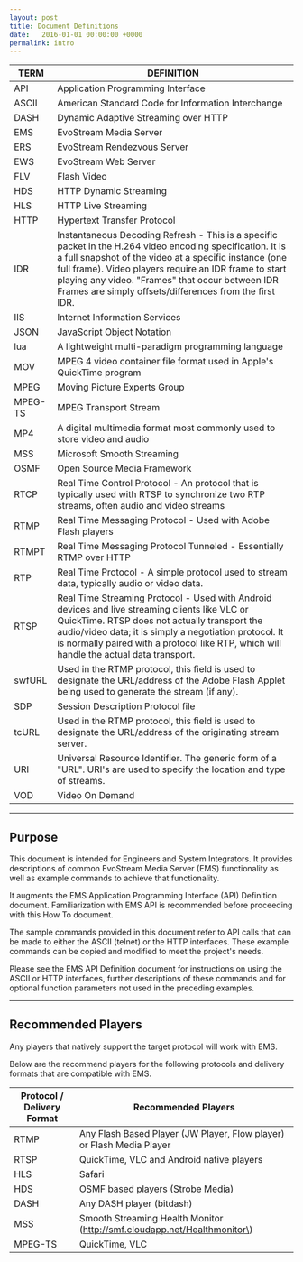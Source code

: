 ```yaml
---
layout: post
title: Document Definitions
date:   2016-01-01 00:00:00 +0000
permalink: intro
---
```


| **TERM** | **DEFINITION**                           |
| -------- | ---------------------------------------- |
| API      | Application Programming Interface        |
| ASCII    | American Standard Code for Information Interchange |
| DASH     | Dynamic Adaptive Streaming over HTTP     |
| EMS      | EvoStream Media Server                   |
| ERS      | EvoStream Rendezvous Server              |
| EWS      | EvoStream Web Server                     |
| FLV      | Flash Video                              |
| HDS      | HTTP Dynamic Streaming                   |
| HLS      | HTTP Live Streaming                      |
| HTTP     | Hypertext Transfer Protocol              |
| IDR      | Instantaneous Decoding Refresh - This is a specific packet in the H.264 video encoding specification. It is a full snapshot of the video at a specific instance (one full frame). Video players require an IDR frame to start playing any video. "Frames" that occur between IDR Frames are simply offsets/differences from the first IDR. |
| IIS      | Internet Information Services            |
| JSON     | JavaScript Object Notation               |
| lua      | A lightweight multi-paradigm programming language |
| MOV      | MPEG 4 video container file format used in Apple's QuickTime program |
| MPEG     | Moving Picture Experts Group             |
| MPEG-TS  | MPEG Transport Stream                    |
| MP4      | A digital multimedia format most commonly used to store video and audio |
| MSS      | Microsoft Smooth Streaming               |
| OSMF     | Open Source Media Framework              |
| RTCP     | Real Time Control Protocol - An protocol that is typically used with RTSP to synchronize two RTP streams, often audio and video streams |
| RTMP     | Real Time Messaging Protocol - Used with Adobe Flash players |
| RTMPT    | Real Time Messaging Protocol Tunneled - Essentially RTMP over HTTP |
| RTP      | Real Time Protocol - A simple protocol used to stream data, typically audio or video data. |
| RTSP     | Real Time Streaming Protocol - Used with Android devices and live streaming clients like VLC or QuickTime. RTSP does not actually transport the audio/video data; it is simply a negotiation protocol. It is normally paired with a protocol like RTP, which will handle the actual data transport. |
| swfURL   | Used in the RTMP protocol, this field is used to designate the URL/address of the Adobe Flash Applet being used to generate the stream (if any). |
| SDP      | Session Description Protocol file        |
| tcURL    | Used in the RTMP protocol, this field is used to designate the URL/address of the originating stream server. |
| URI      | Universal Resource Identifier. The generic form of a "URL". URI's are used to specify the location and type of streams. |
| VOD      | Video On Demand                          |

------



## Purpose

This document is intended for Engineers and System Integrators. It provides descriptions of common EvoStream Media Server (EMS) functionality as well as example commands to achieve that functionality.

It augments the EMS Application Programming Interface (API) Definition document. Familiarization with EMS API is recommended before proceeding with this How To document.

The sample commands provided in this document refer to API calls that can be made to either the ASCII (telnet) or the HTTP interfaces. These example commands can be copied and modified to meet the project's needs.

Please see the EMS API Definition document for instructions on using the ASCII or HTTP interfaces, further descriptions of these commands and for optional function parameters not used in the preceding examples.

------



## Recommended Players

Any players that natively support the target protocol will work with EMS.

Below are the recommend players for the following protocols and delivery formats that are compatible with EMS.

| **Protocol / Delivery Format** | **Recommended Players**                  |
| ------------------------------ | ---------------------------------------- |
| RTMP                           | Any Flash Based Player (JW Player, Flow player) or Flash Media Player |
| RTSP                           | QuickTime, VLC and Android native players |
| HLS                            | Safari                                   |
| HDS                            | OSMF based players (Strobe Media)        |
| DASH                           | Any DASH player (bitdash)                |
| MSS                            | Smooth Streaming Health Monitor (http://smf.cloudapp.net/Healthmonitor\) |
| MPEG-TS                        | QuickTime, VLC                           |